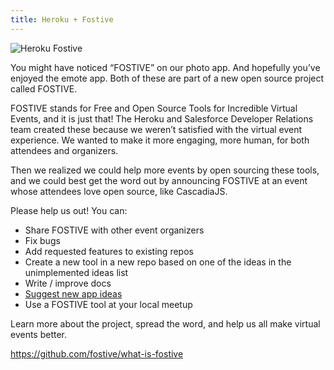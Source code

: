 ```yaml
---
title: Heroku + Fostive
---
```

![Heroku Fostive](/images/heroku-fostive.png)

You might have noticed “FOSTIVE” on our photo app. And hopefully you’ve enjoyed the emote app. Both of these are part of a new open source project called FOSTIVE.

FOSTIVE stands for Free and Open Source Tools for Incredible Virtual Events, and it is just that! The Heroku and Salesforce Developer Relations team created these because we weren’t satisfied with the virtual event experience. We wanted to make it more engaging, more human, for both attendees and organizers.

Then we realized we could help more events by open sourcing these tools, and we could best get the word out by announcing FOSTIVE at an event whose attendees love open source, like CascadiaJS.

Please help us out! You can:

- Share FOSTIVE with other event organizers
- Fix bugs
- Add requested features to existing repos
- Create a new tool in a new repo based on one of the ideas in the unimplemented ideas list
- Write / improve docs
- [Suggest new app ideas](https://github.com/fostive/unimplemented-ideas)
- Use a FOSTIVE tool at your local meetup

Learn more about the project, spread the word, and help us all make virtual events better.

https://github.com/fostive/what-is-fostive

